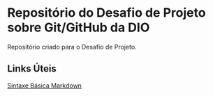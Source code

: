 # Repositório do Desafio de Projeto sobre Git/GitHub da DIO
Repositório criado para o Desafio de Projeto.
## Links Úteis
[Sintaxe Básica Markdown](https://www.markdownguide.org/basic-syntax/)
